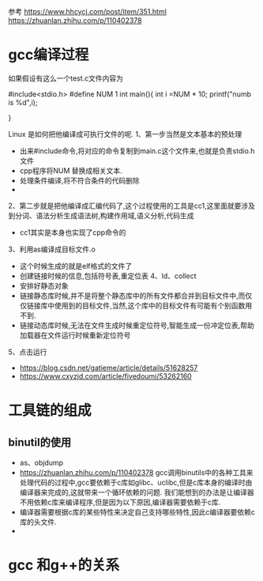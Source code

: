 参考
https://www.hhcycj.com/post/item/351.html
https://zhuanlan.zhihu.com/p/110402378

# gcc编译过程
如果假设有这么一个test.c文件内容为

#include<stdio.h>
#define NUM 1
int main(){
int i =NUM * 10;
printf("numb is %d",i);

}

Linux 是如何把他编译成可执行文件的呢.
1、第一步当然是文本基本的预处理
  * 出来#include命令,将对应的命令复制到main.c这个文件来,也就是负责stdio.h文件
  * cpp程序将NUM 替换成相关文本.
  * 处理条件编译,将不符合条件的代码删除
  * 
2、第二步就是把他编译成汇编代码了,这个过程使用的工具是cc1,这里面就要涉及到分词、语法分析生成语法树,构建作用域,语义分析,代码生成
  * cc1其实是本身也实现了cpp命令的

3、利用as编译成目标文件.o
  * 这个时候生成的就是elf格式的文件了
  * 创建链接时候的信息,包括符号表,重定位表
4、ld、collect
  * 安排好静态对象
  * 链接静态库时候,并不是将整个静态库中的所有文件都合并到目标文件中,而仅仅链接库中使用到的目标文件,当然,这个库中的目标文件有可能有个别函数用不到.
  * 链接动态库时候,无法在文件生成时候重定位符号,智能生成一份冲定位表,帮助加载器在文件运行时候重新定位符号
  
 5、点击运行
  * https://blog.csdn.net/gatieme/article/details/51628257
  * https://www.cxyzjd.com/article/fivedoumi/53262160

# 工具链的组成
  ## binutil的使用
  * as、objdump
  * https://zhuanlan.zhihu.com/p/110402378
gcc调用binutils中的各种工具来处理代码的过程中,gcc要依赖于c库如glibc、uclibc,但是c库本身的编译时由编译器来完成的,这就带来一个循环依赖的问题.
我们能想到的办法是让编译器不用依赖c库来编译程序,但是因为以下原因,编译器需要依赖于c库.
* 编译器需要根据c库的某些特性来决定自己支持哪些特性,因此c编译器要依赖c库的头文件.
* 


# gcc 和g++的关系

  
